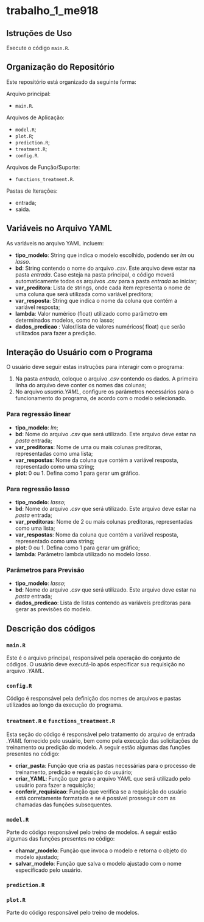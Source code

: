 # trabalho_1_me918

## Istruções de Uso

Execute o código ```main.R```.

## Organização do Repositório

Este repositório está organizado da seguinte forma:

Arquivo principal:
- ```main.R```.

Arquivos de Aplicação:
- ```model.R```;
- ```plot.R```;
- ```prediction.R```;
- ```treatment.R```;
- ```config.R```.

Arquivos de Função/Suporte:
- ```functions_treatment.R```.

Pastas de Iterações:
- entrada;
- saida.

## Variáveis no Arquivo YAML

As variáveis no arquivo YAML incluem:

- **tipo_modelo**: String que indica o modelo escolhido, podendo ser *lm* ou *lasso*.
- **bd**: String contendo o nome do arquivo *.csv*. Este arquivo deve estar na pasta *entrada*. Caso esteja na pasta principal, o código moverá automaticamente todos os arquivos *.csv* para a pasta *entrada* ao iniciar;
- **var_preditora**: Lista de strings, onde cada item representa o nome de uma coluna que será utilizada como variável preditora;
- **var_resposta**: String que indica o nome da coluna que contém a variável resposta;
- **lambda**: Valor numérico (float) utilizado como parâmetro em determinados modelos, como no lasso;
- **dados_predicao** : Valor/lista de valores numéricos( float) que serão utilizados para fazer a predição.
## Interação do Usuário com o Programa

O usuário deve seguir estas instruções para interagir com o programa:

1. Na pasta *entrada*, coloque o arquivo *.csv* contendo os dados. A primeira linha do arquivo deve conter os nomes das colunas;
2. No arquivo *usuario.YAML*, configure os parâmetros necessários para o funcionamento do programa, de acordo com o modelo selecionado.

### **Para regressão linear**

- **tipo_modelo**: *lm*;
- **bd**:  Nome do arquivo *.csv* que será utilizado. Este arquivo deve estar na *pasta* entrada;
- **var_preditoras**: Nome de uma ou mais colunas preditoras, representadas como uma lista;
- **var_respostas**: Nome da coluna que contém a variável resposta, representado como uma string;
- **plot**: 0 ou 1. Defina como 1 para gerar um gráfico.

### **Para regressão lasso**

- **tipo_modelo**: *lasso*;
- **bd**:  Nome do arquivo *.csv* que será utilizado. Este arquivo deve estar na *pasta* entrada;
- **var_preditoras**: Nome de 2 ou mais colunas preditoras, representadas como uma lista;
- **var_respostas**: Nome da coluna que contém a variável resposta, representado como uma string;
- **plot**: 0 ou 1. Defina como 1 para gerar um gráfico;
- **lambda**: Parâmetro lambda utilizado no modelo *lasso*.

### **Parâmetros para Previsão**

- **tipo_modelo**: *lasso*;
- **bd**:  Nome do arquivo *.csv* que será utilizado. Este arquivo deve estar na *pasta* entrada;
- **dados_predicao**: Lista de listas contendo as variáveis preditoras para gerar as previsões do modelo.

## Descrição dos códigos

### ```main.R```

Este é o arquivo principal, responsável pela operação do conjunto de códigos. O usuário deve executá-lo após especificar sua requisição no arquivo *.YAML*.

### ```config.R```

Código é responsável pela definição dos nomes de arquivos e pastas utilizados ao longo da execução do programa.

### ```treatment.R``` e ```functions_treatment.R```

Esta seção do código é responsável pelo tratamento do arquivo de entrada *.YAML* fornecido pelo usuário, bem como pela execução das solicitações de treinamento ou predição do modelo.
A seguir estão algumas das funções presentes no código:

- **criar_pasta**: Função que cria as pastas necessárias para o processo de treinamento, predição e requisição do usuário;
- **criar_YAML**: Função que gera o arquivo YAML que será utilizado pelo usuário para fazer a requisição;
- **conferir_requisicao**: Função que verifica se a requisição do usuário está corretamente formatada e se é possível prosseguir com as chamadas das funções subsequentes.

### ```model.R```

Parte do código responsável pelo treino de modelos.
A seguir estão algumas das funções presentes no código:

- **chamar_modelo**: Função que invoca o modelo e retorna o objeto do modelo ajustado;
- **salvar_modelo**: Função que salva o modelo ajustado com o nome especificado pelo usuário.

### ```prediction.R```

### ```plot.R```

Parte do código responsável pelo treino de modelos.
